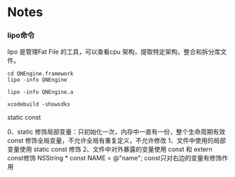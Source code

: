 #  Notes

### lipo命令

lipo 是管理Fat File 的工具，可以查看cpu 架构，提取特定架构，整合和拆分库文件。

```
cd QNEngine.framework
lipo -info QNEngine

lipo -info QNEngine.a

xcodebuild -showsdks
```


static const

0、static 修饰局部变量：只初始化一次，内存中一直有一份，整个生命周期有效
const 修饰全局变量，不允许全局有重复定义，不允许修改
1、文件中使用的局部变量使用 static const 修饰
2、文件中对外暴露的变量使用 const 和 extern const修饰 
NSString * const NAME = @"name";
const只对右边的变量有修饰作用
